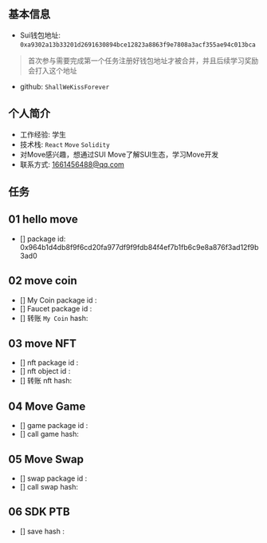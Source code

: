 ## 基本信息
- Sui钱包地址: `0xa9302a13b33201d2691630894bce12823a8863f9e7808a3acf355ae94c013bca`
> 首次参与需要完成第一个任务注册好钱包地址才被合并，并且后续学习奖励会打入这个地址
- github: `ShallWeKissForever`

## 个人简介
- 工作经验: 学生
- 技术栈: `React` `Move` `Solidity`
- 对Move感兴趣，想通过SUI Move了解SUI生态，学习Move开发
- 联系方式: 1661456488@qq.com 

## 任务

##   01 hello move  
- [] package id: 0x964b1d4db8f9f6cd20fa977df9f9fdb84f4ef7b1fb6c9e8a876f3ad12f9b3ad0

##   02 move coin
- [] My Coin package id : 
- [] Faucet package id : 
- [] 转账 `My Coin` hash:

##   03 move NFT
- [] nft package id :
- [] nft object id : 
- [] 转账 nft  hash:

##   04 Move Game
- [] game package id :
- [] call game hash:

##   05 Move Swap
- [] swap package id :
- [] call swap hash:

##   06 SDK PTB
- [] save hash :
